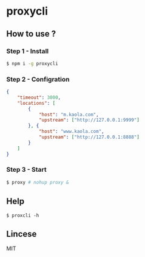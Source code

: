 # proxycli

## How to use ?
### Step 1 - Install
```bash
$ npm i -g proxycli
```

### Step 2 - Configration
```json
{
    "timeout": 3000,
    "locations": [
        {
            "host": "m.kaola.com",
            "upstream": ["http://127.0.0.1:9999"]
        }, {
            "host": "www.kaola.com",
            "upstream": ["http://127.0.0.1:8888"]
        }
    ]
}
```

### Step 3 - Start
```bash
$ proxy # nohup proxy &
```

## Help
```
$ proxcli -h
```

## Lincese 
MIT